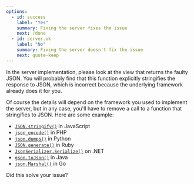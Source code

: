 ```yaml
---
options:
  - id: success
    label: "Yes"
    summary: Fixing the server fixes the issue
    next: /done
  - id: server-ok
    label: "No"
    summary: Fixing the server doesn't fix the issue
    next: quote-keep
---
```


In the server implementation, please look at the view that returns the faulty JSON.
You will probably find that this function explicitly stringifies the response to JSON, which is incorrect because the underlying framework already does it for you.

Of course the details will depend on the framework you used to implement the server, but in any case, you'll have to remove a call to a function that stringifies to JSON. Here are some example:

* [`JSON.stringify()`](https://developer.mozilla.org/en-US/docs/Web/JavaScript/Reference/Global_Objects/JSON/stringify) in JavaScript
* [`json_encode()`](https://www.php.net/manual/en/function.json-encode.php) in PHP
* [`json.dumps()`](https://docs.python.org/3/library/json.html) in Python
* [`JSON.generate()`](https://ruby-doc.org/stdlib-2.6.3/libdoc/json/rdoc/JSON.html) in Ruby
* [`JsonSerializer.Serialize()`](https://docs.microsoft.com/en-us/dotnet/api/system.text.json.jsonserializer.serialize) on .NET
* [`gson.toJson()`](https://www.javadoc.io/doc/com.google.code.gson/gson/latest/com.google.gson/com/google/gson/Gson.html) in Java
* [`json.Marshal()`](https://golang.org/pkg/encoding/json/) in Go

Did this solve your issue?